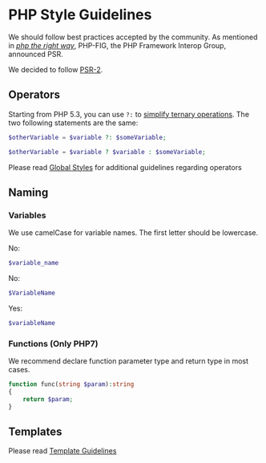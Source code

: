 # PHP Style Guidelines

We should follow best practices accepted by the community.
As mentioned in _[php the right way][1]_, PHP-FIG, the PHP Framework Interop Group, announced PSR.

We decided to follow [PSR-2].

[1]: http://www.phptherightway.com/
[PSR-2]: https://github.com/php-fig/fig-standards/blob/master/accepted/PSR-2-coding-style-guide.md

## Operators

Starting from PHP 5.3, you can use `?:` to [simplify ternary operations](https://php.net/manual/en/language.operators.comparison.php#language.operators.comparison.ternary). The two following statements are the same:

```php
$otherVariable = $variable ?: $someVariable;

$otherVariable = $variable ? $variable : $someVariable;
```

Please read [Global Styles](https://github.com/juwai/style-guide/blob/master/language-global.md) for additional guidelines regarding operators

## Naming

### Variables

We use camelCase for variable names. The first letter should be lowercase.

No:

```php
$variable_name
```

No:

```php
$VariableName
```

Yes:

```php
$variableName
```

### Functions (Only PHP7)
We recommend declare function parameter type and return type in most cases.
```php
function func(string $param):string
{
    return $param;
}
```

## Templates

Please read [Template Guidelines](https://github.com/juwai/style-guide/blob/master/language-template.md)
